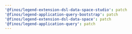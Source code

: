 ```yaml
---
'@finos/legend-extension-dsl-data-space-studio': patch
'@finos/legend-application-query-bootstrap': patch
'@finos/legend-extension-dsl-data-space': patch
'@finos/legend-application-query': patch
---
```

